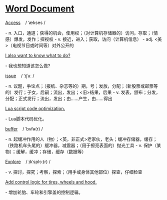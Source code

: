 # [Word Document](./)  


<p><a href=https://dictionary.cambridge.org/dictionary/english-chinese-simplified/Access>Access</a> &nbsp; &nbsp;/ ˈækses / &nbsp; &nbsp; <audio src=http://dict.youdao.com/dictvoice?type=0&audio=Access style="width:101px; height: 12px"></audio> </p> 
- n.  入口，通道；获得的机会，使用权；（对计算机存储器的）访问，存取；（情感）爆发，发作；探视权   
- v.  接近，进入；获取，访问（计算机信息）   
- adj.  &lt;美&gt;（电视节目或时间等）对外公开的  

<p><a href=https://dictionary.cambridge.org/spellcheck/english-chinese-simplified/?q=I+also+want+to+know+what+to+do?>I also want to know what to do?</a> &nbsp; &nbsp;  &nbsp; &nbsp; <audio src=http://dict.youdao.com/dictvoice?type=0&audio=I%20also%20want%20to%20know%20what%20to%20do%3F style="width:101px; height: 12px"></audio> </p> 
- 我也想知道该怎么做?

<p><a href=https://dictionary.cambridge.org/dictionary/english-chinese-simplified/issue>issue</a> &nbsp; &nbsp;/ ˈɪʃuː / &nbsp; &nbsp; <audio src=http://dict.youdao.com/dictvoice?type=0&audio=issue style="width:101px; height: 12px"></audio> </p> 
- n.  议题，争论点；（报纸、杂志等的）期，号；发放，分配；（新股票或邮票等的）发行；子女，后嗣；流出，发出；&lt;旧&gt;结果，后果   
- v.  发表，颁布；分发，分配；正式发行；流出，发出；由……产生，由……得出  

<p><a href=https://dictionary.cambridge.org/spellcheck/english-chinese-simplified/?q=Lua+script+code+optimization.>Lua script code optimization.</a> &nbsp; &nbsp;  &nbsp; &nbsp; <audio src=http://dict.youdao.com/dictvoice?type=0&audio=Lua%20script%20code%20optimization. style="width:101px; height: 12px"></audio> </p> 
- Lua脚本代码优化。

<p><a href=https://dictionary.cambridge.org/dictionary/english-chinese-simplified/buffer>buffer</a> &nbsp; &nbsp;/ ˈbʌfə(r) / &nbsp; &nbsp; <audio src=http://dict.youdao.com/dictvoice?type=0&audio=buffer style="width:101px; height: 12px"></audio> </p> 
- n.  起缓冲作用的人（物）；&lt;英，非正式&gt;老家伙，老头；缓冲存储器，缓存；（铁路机车头尾的）缓冲器，减震器；（用于擦亮表面的）抛光工具   
- v.  保护（某物）；缓解，缓冲；存储，缓存（数据等）  

<p><a href=https://dictionary.cambridge.org/dictionary/english-chinese-simplified/Explore>Explore</a> &nbsp; &nbsp;/ ɪkˈsplɔː(r) / &nbsp; &nbsp; <audio src=http://dict.youdao.com/dictvoice?type=0&audio=Explore style="width:101px; height: 12px"></audio> </p> 
- v.  探讨，探究；考察，探索；（用手或身体其他部位）探查，仔细检查  

<p><a href=https://dictionary.cambridge.org/spellcheck/english-chinese-simplified/?q=Add+control+logic+for+tires,+wheels+and+hood.>Add control logic for tires, wheels and hood.</a> &nbsp; &nbsp;  &nbsp; &nbsp; <audio src=http://dict.youdao.com/dictvoice?type=0&audio=Add%20control%20logic%20for%20tires%2C%20wheels%20and%20hood. style="width:101px; height: 12px"></audio> </p> 
- 增加轮胎、车轮和引擎盖的控制逻辑。
